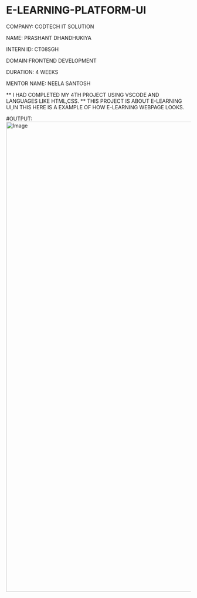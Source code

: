 # E-LEARNING-PLATFORM-UI

COMPANY: CODTECH IT SOLUTION

NAME: PRASHANT DHANDHUKIYA

INTERN ID: CT08SGH

DOMAIN:FRONTEND DEVELOPMENT

DURATION: 4 WEEKS

MENTOR NAME: NEELA SANTOSH

** I HAD COMPLETED MY 4TH PROJECT USING VSCODE AND LANGUAGES LIKE HTML,CSS.
** THIS PROJECT IS ABOUT E-LEARNING UI,IN THIS HERE IS A EXAMPLE OF HOW E-LEARNING WEBPAGE LOOKS.

#OUTPUT:
<img width="1280" alt="Image" src="https://github.com/user-attachments/assets/23c9e0b8-8c28-4688-b1ee-cd69222f6d7c" />
